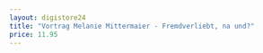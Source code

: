 ```yaml
---
layout: digistore24
title: "Vortrag Melanie Mittermaier - Fremdverliebt, na und?"
price: 11.95
---
```

